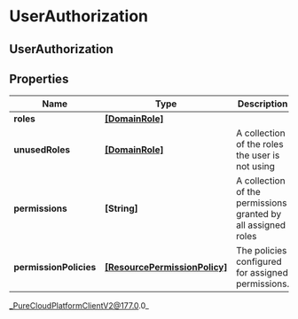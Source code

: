 # UserAuthorization

## UserAuthorization

## Properties

|Name | Type | Description | Notes|
|------------ | ------------- | ------------- | -------------|
| **roles** | [**[DomainRole]**]([DomainRole]) |  | [optional] |
| **unusedRoles** | [**[DomainRole]**]([DomainRole]) | A collection of the roles the user is not using | [optional] |
| **permissions** | **[String]** | A collection of the permissions granted by all assigned roles | [optional] |
| **permissionPolicies** | [**[ResourcePermissionPolicy]**]([ResourcePermissionPolicy]) | The policies configured for assigned permissions. | [optional] |



_PureCloudPlatformClientV2@177.0.0_
